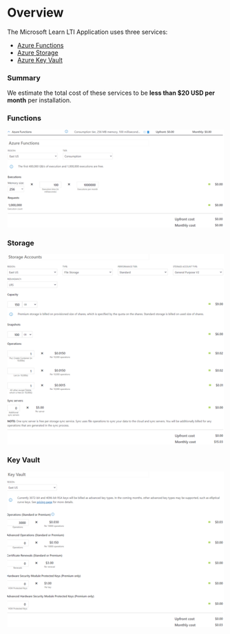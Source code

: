 # Overview

The Microsoft Learn LTI Application uses three services:
* [Azure Functions](https://azure.microsoft.com/pricing/details/functions/?WT.mc_id=edna.github.jabenn)
* [Azure Storage](https://azure.microsoft.com/pricing/details/storage/files/?WT.mc_id=edna.github.jabenn)
* [Azure Key Vault](https://azure.microsoft.com/pricing/details/key-vault/?WT.mc_id=edna.github.jabenn)

### Summary
We estimate the total cost of these services to be **less than $20 USD per month** per installation.

### Functions
![Azure Functions](images/Pricing.Functions.PNG)
### Storage
![Azure Storage](images/Pricing.Storage.PNG)
### Key Vault 
![Azure Key Vault](images/Pricing.KeyVault.PNG)

